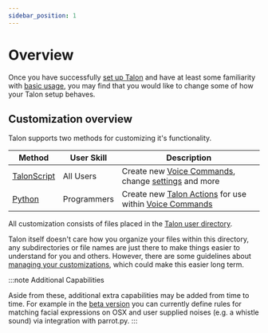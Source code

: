 ```yaml
---
sidebar_position: 1
---
```


# Overview

Once you have successfully [set up Talon](/docs/Resource%20Hub/Talon%20Installation/installation_guide.md)
and have at least some familiarity with [basic usage](/docs/Basic%20Usage/basic_usage.md), you may find that you would like to change some of how your Talon setup behaves.

## Customization overview

Talon supports two methods for customizing it's functionality.


| Method | User Skill              | Description | 
| ---------------- | ---------------------- | - | 
| [TalonScript](./TalonScript/talon-script.md)      | All Users | Create new [Voice Commands](./TalonScript/voice-commands.md), change [settings](./settings.md) and more | 
| [Python](./Python/api-functions.md)          | Programmers | Create new [Talon Actions](/docs/Resource%20Hub/terminology.md#talon-actions) for use within [Voice Commands](./TalonScript/voice-commands.md) | 



All customization consists of files placed in the [Talon user directory](/docs/Resource%20Hub/terminology.md#talon-user-directory). 

Talon itself doesn't care how you organize your files within this directory, any subdirectories or file names are just there to make things easier to understand for you and others.
However, there are some guidelines about [managing your customizations](./managing-customizations.md), which could make this easier long term.

:::note Additional Capabilities

Aside from these, additional extra capabilities may be added from time to time. For example in the [beta version](/docs/Resource%20Hub/beta_talon.md) you can currently define rules for matching facial expressions on OSX and user supplied noises (e.g. a whistle sound) via integration with parrot.py.
:::

